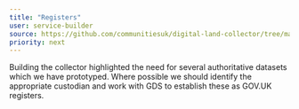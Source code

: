 ```yaml
---
title: "Registers"
user: service-builder
source: https://github.com/communitiesuk/digital-land-collector/tree/master/etc
priority: next
---
```


Building the collector highlighted the need for several authoritative datasets which we have prototyped. Where possible we should identify the appropriate custodian and work with GDS to establish these as GOV.UK registers.